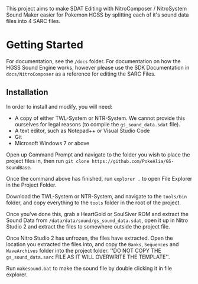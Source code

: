 This project aims to make SDAT Editing with NitroComposer / NitroSystem Sound Maker easier for Pokemon HGSS by splitting each of it's sound data files into 4 SARC files.

# Getting Started
For documentation, see the `/docs` folder. For documentation on how the HGSS Sound Engine works, however please use the SDK Documentation in ``docs/NitroComposer`` as a reference for editing the SARC Files.

## Installation
In order to install and modify, you will need:
*  A copy of either TWL-System or NTR-System. We cannot provide this ourselves for legal reasons (to compile the `gs_sound_data.sdat` file).
*  A text editor, such as Notepad++ or Visual Studio Code
*  Git
*  Microsoft Windows 7 or above

Open up Command Prompt and navigate to the folder you wish to place the project files in, then run ``git clone https://github.com/PokeAlia/GS-SoundBase``.

Once the command above has finished, run ``explorer .`` to open File Explorer in the Project Folder.

Download the TWL-System or NTR-System, and navigate to the ``tools/bin`` folder, and copy everything to the ``tools`` folder in the root of the project.

Once you've done this, grab a HeartGold or SoulSiver ROM and extract the Sound Data from ``/data/data/sound/gs_sound_data.sdat``, open it up in Nitro Studio 2 and extract the files to somewhere outside the project file.

Once Nitro Studio 2 has unfrozen, the files have extracted. Open the location you extracted the files into, and copy the ``Banks``, ``Sequences`` and ``WaveArchives`` folder into the project folder. ''DO NOT COPY THE ``gs_sound_data.sarc`` FILE AS IT WILL OVERWRITE THE TEMPLATE''.

Run ``makesound.bat`` to make the sound file by double clicking it in file explorer.
